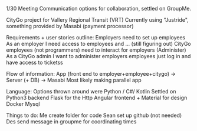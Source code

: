 1/30 Meeting
Communication options for collaboration, settled on GroupMe.

CityGo project for Vallery Regional Transit (VRT)
  Currently using "Justride", something provided by Masabi (payment processor)
  
Requirements + user stories outline:
  Employers need to set up employees
    As an employer I need access to employees and ... (still figuring out)
  CityGo employees (not programmers) need to interact for employers (Administer)
    As a CityGo admin I want to administer employers
  employees just log in and have access to ticketss

Flow of information: App (front end to employer+employee+citygo) -> Server (+ DB) -> Masabi
Most likely making parallel app

Language: Options thrown around were Python / C#/ Kotlin 
Settled on Python3 backend Flask for the Http
Angular frontend + Material for design
Docker
Mysql

Things to do:
Me create folder for code
Sean set up github (not needed)
Des send message in groupme for coordinating times
